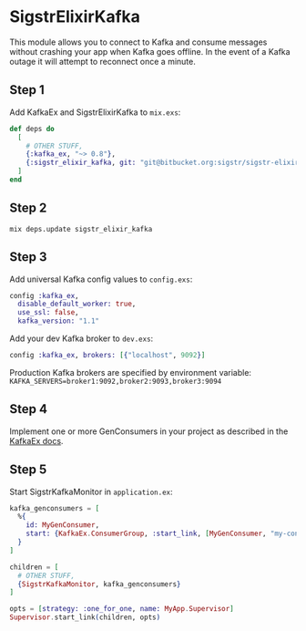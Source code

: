 # SigstrElixirKafka

This module allows you to connect to Kafka and consume messages without crashing your app when Kafka goes offline. In the event of a Kafka outage it will attempt to reconnect once a minute.

## Step 1

Add KafkaEx and SigstrElixirKafka to `mix.exs`:

```elixir
def deps do
  [
    # OTHER STUFF,
    {:kafka_ex, "~> 0.8"},
    {:sigstr_elixir_kafka, git: "git@bitbucket.org:sigstr/sigstr-elixir-kafka.git"}
  ]
end
```

## Step 2

`mix deps.update sigstr_elixir_kafka`

## Step 3

Add universal Kafka config values to `config.exs`:

```elixir
config :kafka_ex,
  disable_default_worker: true,
  use_ssl: false,
  kafka_version: "1.1"
```

Add your dev Kafka broker to `dev.exs`:

```elixir
config :kafka_ex, brokers: [{"localhost", 9092}]
```

Production Kafka brokers are specified by environment variable:
`KAFKA_SERVERS=broker1:9092,broker2:9093,broker3:9094`

## Step 4

Implement one or more GenConsumers in your project as described in the [KafkaEx docs](https://hexdocs.pm/kafka_ex/KafkaEx.GenConsumer.html#content).

## Step 5

Start SigstrKafkaMonitor in `application.ex`:

```elixir
kafka_genconsumers = [
  %{
    id: MyGenConsumer,
    start: {KafkaEx.ConsumerGroup, :start_link, [MyGenConsumer, "my-consumer-group", ["my-topic"]]}
  }
]

children = [
  # OTHER STUFF,
  {SigstrKafkaMonitor, kafka_genconsumers}
]

opts = [strategy: :one_for_one, name: MyApp.Supervisor]
Supervisor.start_link(children, opts)
```